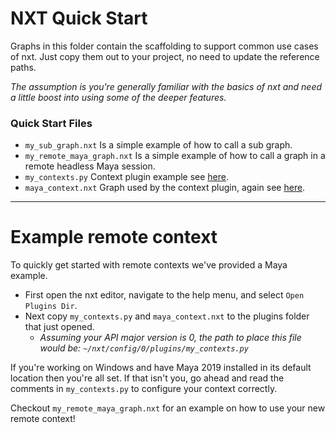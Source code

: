 # NXT Quick Start
Graphs in this folder contain the scaffolding to support common use cases of nxt. Just copy them out to your project, no need to update the reference paths.

_The assumption is you're generally familiar with the basics of nxt and need a little boost into using some of the deeper features._

### Quick Start Files
- `my_sub_graph.nxt` Is a simple example of how to call a sub graph.
- `my_remote_maya_graph.nxt` Is a simple example of how to call a graph in a remote headless Maya session.
- `my_contexts.py` Context plugin example see [here](#example-remote-context).
- `maya_context.nxt` Graph used by the context plugin, again see [here](#example-remote-context).

---

# Example remote context
To quickly get started with remote contexts we've provided a Maya example.
- First open the nxt editor, navigate to the help menu, and select `Open Plugins Dir`.
- Next copy `my_contexts.py` and `maya_context.nxt` to the plugins folder that just opened.
    - _Assuming your API major version is 0, the path to place this file would be: `~/nxt/config/0/plugins/my_contexts.py`_
    
If you're working on Windows and have Maya 2019 installed in its default location then you're all set. 
If that isn't you, go ahead and read the comments in `my_contexts.py` to configure your context correctly.

Checkout `my_remote_maya_graph.nxt` for an example on how to use your new remote context!
